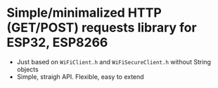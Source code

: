 # Simple/minimalized HTTP (GET/POST) requests library for ESP32, ESP8266 

- Just based on `WiFiClient.h` and `WiFiSecureClient.h` without String objects
- Simple, straigh API. Flexible, easy to extend